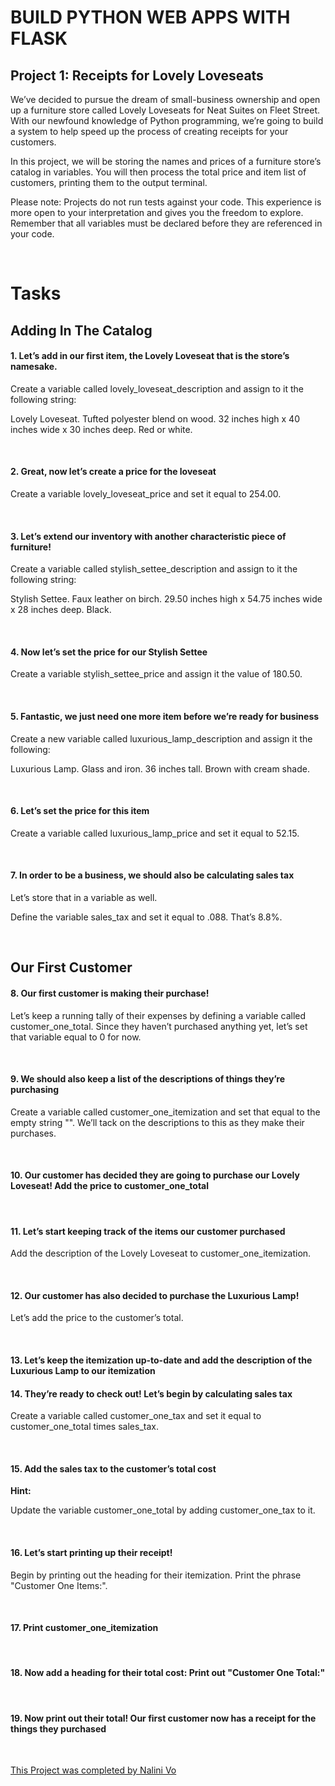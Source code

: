 # **BUILD PYTHON WEB APPS WITH FLASK**

## **Project 1: Receipts for Lovely Loveseats**
We’ve decided to pursue the dream of small-business ownership and open up a furniture store called Lovely Loveseats for Neat Suites on Fleet Street. With our newfound knowledge of Python programming, we’re going to build a system to help speed up the process of creating receipts for your customers.

In this project, we will be storing the names and prices of a furniture store’s catalog in variables. You will then process the total price and item list of customers, printing them to the output terminal.

Please note: Projects do not run tests against your code. This experience is more open to your interpretation and gives you the freedom to explore. Remember that all variables must be declared before they are referenced in your code.

<br>

# **Tasks**

## **Adding In The Catalog**

#### **1. Let’s add in our first item, the Lovely Loveseat that is the store’s namesake.**

Create a variable called lovely_loveseat_description and assign to it the following string:

Lovely Loveseat. Tufted polyester blend on wood. 32 inches high x 40 inches wide x 30 inches deep. Red or white.
 
<br>

#### **2. Great, now let’s create a price for the loveseat**

Create a variable lovely_loveseat_price and set it equal to 254.00.

<br>

#### **3. Let’s extend our inventory with another characteristic piece of furniture!**

Create a variable called stylish_settee_description and assign to it the following string:

Stylish Settee. Faux leather on birch. 29.50 inches high x 54.75 inches wide x 28 inches deep. Black.

<br>

#### **4. Now let’s set the price for our Stylish Settee**

Create a variable stylish_settee_price and assign it the value of 180.50.

<br>

#### **5. Fantastic, we just need one more item before we’re ready for business**

Create a new variable called luxurious_lamp_description and assign it the following:

Luxurious Lamp. Glass and iron. 36 inches tall. Brown with cream shade.

<br>
 
#### **6. Let’s set the price for this item**

Create a variable called luxurious_lamp_price and set it equal to 52.15.

<br>

#### **7. In order to be a business, we should also be calculating sales tax**

Let’s store that in a variable as well.

Define the variable sales_tax and set it equal to .088. That’s 8.8%.

<br>

## **Our First Customer**


#### **8. Our first customer is making their purchase!**

Let’s keep a running tally of their expenses by defining a variable called customer_one_total. Since they haven’t purchased anything yet, let’s set that variable equal to 0 for now.

<br>


#### **9. We should also keep a list of the descriptions of things they’re purchasing**

Create a variable called customer_one_itemization and set that equal to the empty string "". We’ll tack on the descriptions to this as they make their purchases.

<br>

#### **10. Our customer has decided they are going to purchase our Lovely Loveseat! Add the price to customer_one_total**


<br>

#### **11. Let’s start keeping track of the items our customer purchased**

Add the description of the Lovely Loveseat to customer_one_itemization.

<br>

#### **12. Our customer has also decided to purchase the Luxurious Lamp!**

Let’s add the price to the customer’s total.

<br>

#### **13. Let’s keep the itemization up-to-date and add the description of the Luxurious Lamp to our itemization**

#### **14. They’re ready to check out! Let’s begin by calculating sales tax**

Create a variable called customer_one_tax and set it equal to customer_one_total times sales_tax.

<br>

#### **15. Add the sales tax to the customer’s total cost**

**Hint:**

Update the variable customer_one_total by adding customer_one_tax to it.

<br>

#### **16. Let’s start printing up their receipt!**

Begin by printing out the heading for their itemization. Print the phrase "Customer One Items:".

<br>

#### **17. Print customer_one_itemization**

<br>

#### **18. Now add a heading for their total cost: Print out "Customer One Total:"**

<br>

#### **19. Now print out their total! Our first customer now has a receipt for the things they purchased**

<br>

[This Project was completed by Nalini Vo](https://github.com/Nalini1998)